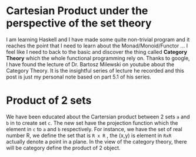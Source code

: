 # Cartesian Product under the perspective of the set theory

I am learning Haskell and I have made some quite non-trivial program and it reaches the point that I need to learn about the Monad/Monoid/Functor ... I feel like I need to back to the basic and discover the thing called **Category Theory** which the whole functional programming rely on. Thanks to google, I have found the lecture of Dr. Bartosz Milewski on youtube about the Category Theory. It is the insightful series of lecture he recorded and this post is just my personal note based on part 5.1 of his series.

# Product of 2 sets

We have been educated about the Cartersian product between 2 sets `a` and `b`  in to create set `c`. The new set have the projection function which the element in `c` to `a` and `b` respectively. For instance, we have the set of real number R, we define the set that is `R x R` , the (x,y) is element in `RxR` actually denote a point in a plane. In the view of the category theory, there will be category define the product of 2 object. 


